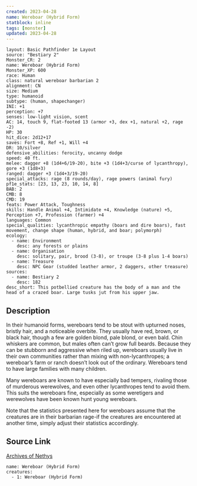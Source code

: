 ```yaml
---
created: 2023-04-28
name: Wereboar (Hybrid Form)
statblock: inline
tags: [monster]
updated: 2023-04-28
---
```

```statblock
layout: Basic Pathfinder 1e Layout
source: "Bestiary 2"
Monster_CR: 2
name: Wereboar (Hybrid Form)
Monster_XP: 600
race: Human
class: natural wereboar barbarian 2
alignment: CN
size: Medium
type: humanoid
subtype: (human, shapechanger)
INI: +1
perception: +7
senses: low-light vision, scent
AC: 14, touch 9, flat-footed 13 (armor +3, dex +1, natural +2, rage -2)
HP: 30
hit_dice: 2d12+17
saves: Fort +8, Ref +1, Will +4
DR: 10/silver
defensive_abilities: ferocity, uncanny dodge
speed: 40 ft.
melee: dagger +8 (1d4+6/19-20), bite +3 (1d4+3/curse of lycanthropy), gore +3 (1d8+3)
ranged: dagger +3 (1d4+3/19-20)
special_attacks: rage (8 rounds/day), rage powers (animal fury)
pf1e_stats: [23, 13, 23, 10, 14, 8]
BAB: 2
CMB: 8
CMD: 19
feats: Power Attack, Toughness
skills: Handle Animal +4, Intimidate +4, Knowledge (nature) +5, Perception +7, Profession (farmer) +4
languages: Common
special_qualities: lycanthropic empathy (boars and dire boars), fast movement, change shape (human, hybrid, and boar; polymorph)
ecology:
  - name: Environment
    desc: any forests or plains
  - name: Organisation
    desc: solitary, pair, brood (3-8), or troupe (3-8 plus 1-4 boars)
  - name: Treasure
    desc: NPC Gear (studded leather armor, 2 daggers, other treasure)
sources:
  - name: Bestiary 2
    desc: 182
desc_short: This potbellied creature has the body of a man and the head of a crazed boar. Large tusks jut from his upper jaw.
```
## Description
In their humanoid forms, wereboars tend to be stout with upturned noses, bristly hair, and a noticeable overbite. They usually have red, brown, or black hair, though a few are golden blond, pale blond, or even bald. Chin whiskers are common, but males often can’t grow full beards. Because they can be stubborn and aggressive when riled up, wereboars usually live in their own communities rather than mixing with non-lycanthropes; a wereboar’s farm or ranch doesn’t look out of the ordinary. Wereboars tend to have large families with many children.

Many wereboars are known to have especially bad tempers, rivaling those of murderous werewolves, and even other lycanthropes tend to avoid them. This suits the wereboars fine, especially as some weretigers and werewolves have been known hunt young wereboars.

Note that the statistics presented here for wereboars assume that the creatures are in their barbarian rage-if the creatures are encountered at another time, simply adjust their statistics accordingly.
## Source Link
[Archives of Nethys](https://aonprd.com/MonsterDisplay.aspx?ItemName=Wereboar%20(Hybrid%20Form))
```encounter-table
name: Wereboar (Hybrid Form)
creatures:
  - 1: Wereboar (Hybrid Form)
```
